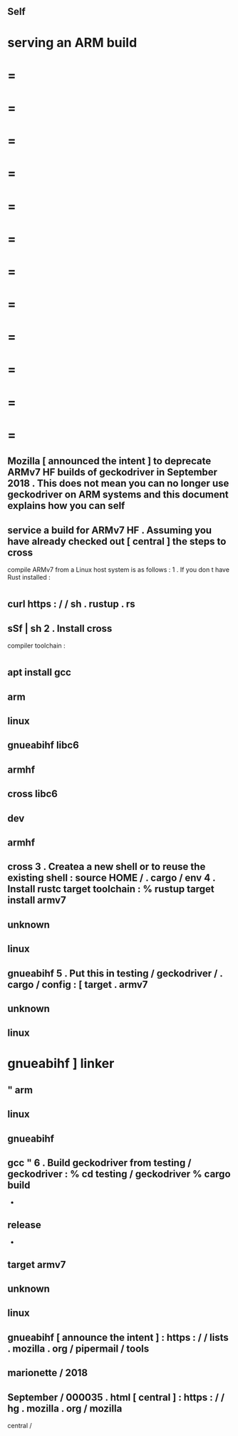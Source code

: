 Self
-
serving
an
ARM
build
=
=
=
=
=
=
=
=
=
=
=
=
=
=
=
=
=
=
=
=
=
=
=
=
=
Mozilla
[
announced
the
intent
]
to
deprecate
ARMv7
HF
builds
of
geckodriver
in
September
2018
.
This
does
not
mean
you
can
no
longer
use
geckodriver
on
ARM
systems
and
this
document
explains
how
you
can
self
-
service
a
build
for
ARMv7
HF
.
Assuming
you
have
already
checked
out
[
central
]
the
steps
to
cross
-
compile
ARMv7
from
a
Linux
host
system
is
as
follows
:
1
.
If
you
don
t
have
Rust
installed
:
#
curl
https
:
/
/
sh
.
rustup
.
rs
-
sSf
|
sh
2
.
Install
cross
-
compiler
toolchain
:
#
apt
install
gcc
-
arm
-
linux
-
gnueabihf
libc6
-
armhf
-
cross
libc6
-
dev
-
armhf
-
cross
3
.
Createa
a
new
shell
or
to
reuse
the
existing
shell
:
source
HOME
/
.
cargo
/
env
4
.
Install
rustc
target
toolchain
:
%
rustup
target
install
armv7
-
unknown
-
linux
-
gnueabihf
5
.
Put
this
in
testing
/
geckodriver
/
.
cargo
/
config
:
[
target
.
armv7
-
unknown
-
linux
-
gnueabihf
]
linker
=
"
arm
-
linux
-
gnueabihf
-
gcc
"
6
.
Build
geckodriver
from
testing
/
geckodriver
:
%
cd
testing
/
geckodriver
%
cargo
build
-
-
release
-
-
target
armv7
-
unknown
-
linux
-
gnueabihf
[
announce
the
intent
]
:
https
:
/
/
lists
.
mozilla
.
org
/
pipermail
/
tools
-
marionette
/
2018
-
September
/
000035
.
html
[
central
]
:
https
:
/
/
hg
.
mozilla
.
org
/
mozilla
-
central
/
